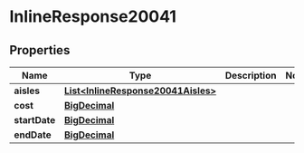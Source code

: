 

# InlineResponse20041

## Properties

Name | Type | Description | Notes
------------ | ------------- | ------------- | -------------
**aisles** | [**List&lt;InlineResponse20041Aisles&gt;**](InlineResponse20041Aisles.md) |  | 
**cost** | [**BigDecimal**](BigDecimal.md) |  | 
**startDate** | [**BigDecimal**](BigDecimal.md) |  | 
**endDate** | [**BigDecimal**](BigDecimal.md) |  | 



